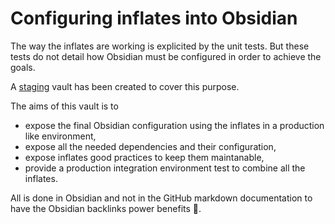 # Configuring inflates into Obsidian

The way the inflates are working is explicited by the unit tests.
But these tests do not detail how Obsidian must be configured in order to achieve the goals.

A [staging](https://github.com/petitpandarouge/ObsidianScripts/tree/main/obsinflate/vaults/staging) vault has been created to cover this purpose.

The aims of this vault is to
- expose the final Obsidian configuration using the inflates in a production like environment,
- expose all the needed dependencies and their configuration,
- expose inflates good practices to keep them maintanable,
- provide a production integration environment test to combine all the inflates.

All is done in Obsidian and not in the GitHub markdown documentation to have the Obsidian
backlinks power benefits 💪.
